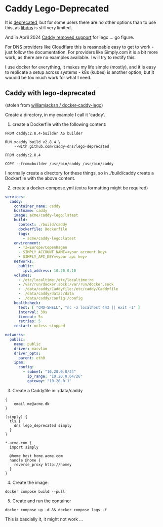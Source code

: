 # Caddy Lego-Deprecated

It is [deprecated](https://github.com/caddy-dns/lego-deprecated), but for some users there are no other options than to use this, as [libdns](https://github.com/libdns/libdns/) is still very limited. 

And in April 2024 [Caddy removed support](https://github.com/caddyserver/caddy/issues/6228) for lego ... go figure.

For DNS providers like Cloudflare this is reasnoable easy to get to work - just follow the documentation. For providers like Simply.com it is a bit more work, as there are no examples available. I will try to rectify this.

I use docker for everything, it makes my life simple (mostly), and it is easy to replicate a setup across systems - k8s (kubes) is another option, but it woudld be too much work for what I need.



## Caddy with lego-deprecated
(stolen from [williamjacksn /
docker-caddy-lego](https://github.com/williamjacksn/docker-caddy-lego/blob/master/Dockerfile))

Create a directory, in my example I call it 'caddy'. 

1. create a Dockerfile with the following content:
```
FROM caddy:2.8.4-builder AS builder

RUN xcaddy build v2.8.4 \
    --with github.com/caddy-dns/lego-deprecated

FROM caddy:2.8.4

COPY --from=builder /usr/bin/caddy /usr/bin/caddy
```
I normally create a directory for these things, so in ./build/caddy create a Dockerfile with the above content.

2. create a docker-compose.yml (extra formatting might be required)
```yaml
services:
  caddy:
    container_name: caddy
    hostname: caddy
    image: acme/caddy-lego:latest
    build:
      context: ./build/caddy
      dockerfile: Dockerfile
      tags:
        - acme/caddy-lego:latest
    environment:
      - TZ=Europe/Copenhagen
      - SIMPLY_ACCOUNT_NAME=<your account key>
      - SIMPLY_API_KEY=<your api key>
    networks:
      public:
        ipv4_address: 10.20.0.10
    volumes:
      - /etc/localtime:/etc/localtime:ro
      - /var/run/docker.sock:/var/run/docker.sock
      - ./data/caddy/Caddyfile:/etc/caddy/Caddyfile
      - ./data/caddy/data:/data
      - ./data/caddy/config:/config
    healthcheck:
      test: [ "CMD-SHELL", "nc -z localhost 443 || exit -1" ]
      interval: 30s
      timeout: 5s
      retries: 5
    restart: unless-stopped

networks:
  public:
    name: public
    driver: macvlan
    driver_opts:
      parent: eth0
    ipam:
      config:
        - subnet: "10.20.0.0/24"
          ip_range: "10.20.0.64/26"
          gateway: "10.20.0.1"
```


3. Create a Caddyfile in ./data/caddy
```
{
    email me@acme.dk
}

(simply) {
  tls {
    dns lego_deprecated simply
  }
}

*.acme.com {
  import simply

  @home host home.acme.com
  handle @home {
    reverse_proxy http://homey
  }
}
```

4. Create the image:
```
docker compose build --pull
```

5. Create and run the container
```
docker compose up -d && docker compose logs -f
```


This is bascially it, it might not work ... 